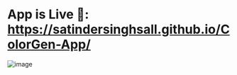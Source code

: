 # App is Live 🚀: https://satindersinghsall.github.io/ColorGen-App/

![image](https://github.com/user-attachments/assets/ee2f54cb-6e76-4506-b0c8-6351136d37af)
